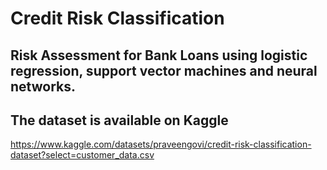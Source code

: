 # Credit Risk Classification
## Risk Assessment for Bank Loans using logistic regression, support vector machines and neural networks.
## The dataset is available on Kaggle 
https://www.kaggle.com/datasets/praveengovi/credit-risk-classification-dataset?select=customer_data.csv
